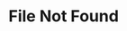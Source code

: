 # File Not Found

<script>
window.redirectMap = {
    "5.1-data-loading/data-loading/file-formats":"file-formats",
    "2.1-deployment/architecture-overview":"architecture-overview",
    "6.-web-api-and-clients/api-and-api-clients":"web-api-and-api-clients",
    "2.2-authorization-and-authentication/authenticating-users-via-tokens":"deployment/authorization-and-authentication/authenticating-users-via-tokens",
    "2.4-integration-with-other-webservices/oncokb-data-access":"deployment/integration-with-other-webservices/oncokb-data-access",
    "4.-development/release-procedure#a-note-on-versioning":"release-procedure",
    "2.1.2-deploy-without-docker/deploying":"deployment/deploy-without-docker/deploying",
    "2.2-authorization-and-authentication/authenticating-users-via-tokens":"deployment/authorization-and-authentication/authenticating-users-via-tokens",
    "1.-general/news":"news",
    "1.-general/faq":"user-guide/faq",
    "1.-general/about-us":"about-us",
    "1.-general/rfc-list":"rfc-list",
    "2.1-deployment/architecture-overview":"architecture-overview",
    "2.1-deployment/hardware-requirements":"hardware-requirements",
    "2.1.1-deploy-with-docker-recommended/docker":"deployment/docker",
    "2.1.1-deploy-with-docker-recommended/import_data":"deployment/docker/import_data",
    "2.1.1-deploy-with-docker-recommended/example_commands":"deployment/docker/example_commands",
    "2.1.1-deploy-with-docker-recommended/using-keycloak":"deployment/docker/using-keycloak",
    "2.1.2-deploy-without-docker/software-requirements":"deployment/deploy-without-docker/software-requirements",
    "2.1.2-deploy-without-docker/pre-build-steps":"deployment/deploy-without-docker/pre-build-steps",
    "2.1.2-deploy-without-docker/build-from-source":"deployment/deploy-without-docker/build-from-source",
    "2.1.2-deploy-without-docker/import-the-seed-database":"deployment/deploy-without-docker/import-the-seed-database",
    "2.1.2-deploy-without-docker/deploying":"deployment/deploy-without-docker/deploying",
    "2.1.2-deploy-without-docker/load-sample-cancer-study":"deployment/deploy-without-docker/load-sample-cancer-study",
    "2.2-authorization-and-authentication/user-authorization":"deployment/authorization-and-authentication/user-authorization",
    "2.2-authorization-and-authentication/authenticating-users-via-saml":"deployment/authorization-and-authentication/authenticating-users-via-saml",
    "2.2-authorization-and-authentication/authenticating-users-via-ldap":"deployment/authorization-and-authentication/authenticating-users-via-ldap",
    "2.2-authorization-and-authentication/authenticating-and-authorizing-users-via-keycloak":"deployment/authorization-and-authentication/authenticating-and-authorizing-users-via-keycloak",
    "2.2-authorization-and-authentication/authenticating-users-via-tokens":"deployment/authorization-and-authentication/authenticating-users-via-tokens",
    "2.3-customization/customizing-your-instance-of-cbioportal":"deployment/customization/customizing-your-instance-of-cbioportal",
    "2.3-customization/portal.properties-reference":"deployment/customization/application.properties-reference/",
    "deployment/customization/portal.properties-reference":"deployment/customization/application.properties-reference/",
    "2.3-customization/caching":"deployment/customization/caching",
    "2.3-customization/layout":"deployment/customization/studyview/#how-does-the-study-view-organize-the-charts",
    "2.3-customization/priority":"deployment/customization/studyview/#study-view-customization-with-priority-data",
    "2.4-integration-with-other-webservices/oncokb-data-access":"deployment/integration-with-other-webservices/oncokb-data-access",
    "3.-cbioportal-maintenance/updating-your-cbioportal-installation":"updating-your-cbioportal-installation",
    "3.-cbioportal-maintenance/updating-gene-and-gene_alias-tables":"updating-gene-and-gene_alias-tables",
    "4.-development/feature-development-guide":"feature-development-guide",
    "4.-development/cbioportal-er-diagram":"cbioportal-er-diagram",
    "4.-development/build-different-frontend":"build-different-frontend",
    "4.-development/session-service-working":"ession-service-working",
    "4.-development/manual-test-cases":"manual-test-cases",
    "4.-development/release-procedure":"release-procedure",
    "4.-development/deployment-procedure":"deployment-procedure",
    "5.1-data-loading/data-loading":"data-loading",
    "5.2-datasets/downloads":"downloads",
    "6.-web-api-and-clients/api-and-api-clients":"web-api-and-clients",
    "7.-user-guide/user-guide":"user-guide",
    "5.1-data-loading/data-loading/using-the-dataset-validator":"using-the-dataset-validator",
    "5.1-data-loading/data-loading/using-the-metaimport-script":"using-the-metaimport-script",
    "5.1-data-loading/data-loading/file-formats/z-score-normalization-script":"z-score-normalization-script",
    "5.1-data-loading/data-loading/data-loading-maintaining-studies":"data-loading-maintaining-studies",
    "5.1-data-loading/data-loading/data-loading-for-developers":"data-loading-for-developers",
    "5.1-data-loading/data-loading/data-loading-tips-and-best-practices":"data-loading-tips-and-best-practices",
    "5.1-data-loading/data-loading/import-gene-sets":"import-gene-sets",
    "5.1-data-loading/data-loading/import-gene-panels":"import-gene-panels",
};

let newLocation = null;
Object.keys(redirectMap).forEach(function(path){
    if ((new RegExp(path + "$").test(window.location.pathname))) {
        let root = document.querySelector("[name=turbo-root]")?.content || "";
        root = root.replace("/","");
        newLocation = `${window.location.protocol}//${window.location.hostname}${window.location.port ? ":" : ""}${window.location.port}/${root}/${window.redirectMap[path]}${window.location.hash}`; 
    } 

});

if (newLocation) {
    window.location.href = newLocation;
} else {
    document.getElementById("file-not-found").innerHTML = ` 
    <h1>Document not found</h1>
    <p>We recently changed our link structure and you may have a defunct url.  Please search for your topic above.</p> 
    `;
    document.getElementById("file-not-found").style.display = "block";
}
</script>




<h2 id=""></h2>




